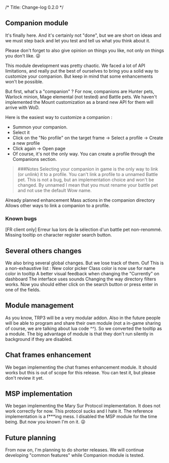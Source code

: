 /*
Title: Change-log 0.2.0
*/

## Companion module

It's finally here. And it's certainly not "done", but we are short on ideas and we must step back and let you test and tell us what you think about it.

Please don't forget to also give opinion on things you like, not only on things you don't like. 😜

This module development was pretty chaotic. We faced a lot of API limitations, and really put the best of ourselves to bring you a solid way to customize your companion. But keep in mind that some enhancements won't be possible.

But first, what's a "companion" ? For now, companions are Hunter pets, Warlock minion, Mage elemental (not tested) and Battle pets. We haven't implemented the Mount customization as a brand new API for them will arrive with WoD.

Here is the easiest way to customize a companion :

* Summon your companion.
* Select it
* Click on the "No profile" on the target frame -> Select a profile -> Create a new profile
* Click again -> Open page
* Of course, it's not the only way. You can create a profile through the Companions section.

>###Notes
>Selecting your companion in game is the only way to link (or unlink) it to a profile.
You can't link a profile to a unnamed Battle pet. This is not a bug, but an implementation choice and won't be changed. By unnamed I mean that you must rename your battle pet and not use the default Wow name.

Already planned enhancement
Mass actions in the companion directory
Allows other ways to link a companion to a profile.

### Known bugs

[FR client only] Erreur lua lors de la sélection d'un battle pet non-renommé.
Missing tooltip on character register search button.

## Several others changes

We also bring several global changes. But we lose track of them. Ouf
This is a non-exhaustive list :
New color picker
Class color is now use for name color in tooltip
A better visual feedback when changing the "Currently" on dashboard
The interface uses sounds
Changing the way directory filters works. Now you should either click on the search button or press enter in one of the fields.

## Module management

As you know, TRP3 will be a very modular addon. Also in the future people will be able to program and share their own module (not a in-game sharing of course, we are talking about lua code ^^).
So we converted the tooltip as a module.
The big advantage of module is that they don't run silently in background if they are disabled.

## Chat frames enhancement

We began implementing the chat frames enhancement module. It should works but this is out of scope for this release. You can test it, but please don't review it yet.

## MSP implementation

We began implementing the Mary Sur Protocol implementation. It does not work correctly for now. This protocol sucks and I hate it. The reference implementation is a f***ing mess. I disabled the MSP module for the time being. But now you known I'm on it. 😜

## Future planning

From now on, I'm planning to do shorter releases. We will continue developing "common features" while Companion module is tested.